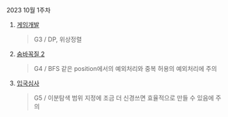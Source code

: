 2023 10월 1주차

1. [게임개발](https://www.acmicpc.net/problem/1516)
   > G3 / DP, 위상정렬
2. [숨바꼭질 2](https://www.acmicpc.net/problem/12851)
   > G4 / BFS
   > 같은 position에서의 예외처리와 중복 허용의 예외처리에 주의
3. [입국심사](https://www.acmicpc.net/problem/3079)
   > G5 / 이분탐색
   > 범위 지정에 조금 더 신경쓰면 효율적으로 만들 수 있음에 주의
